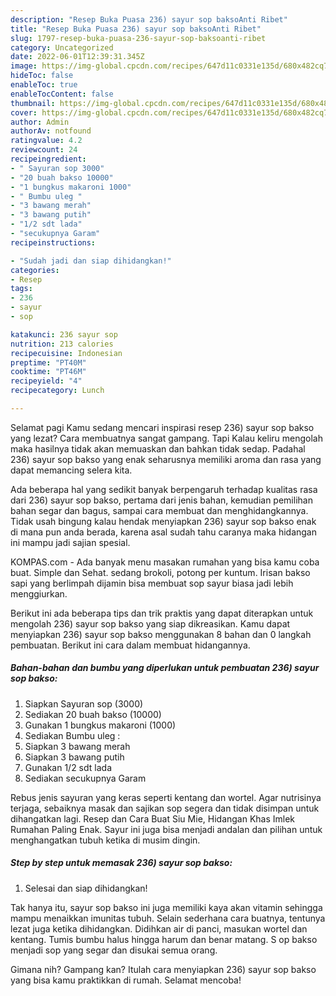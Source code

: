 ```yaml
---
description: "Resep Buka Puasa 236) sayur sop baksoAnti Ribet"
title: "Resep Buka Puasa 236) sayur sop baksoAnti Ribet"
slug: 1797-resep-buka-puasa-236-sayur-sop-baksoanti-ribet
category: Uncategorized
date: 2022-06-01T12:39:31.345Z
image: https://img-global.cpcdn.com/recipes/647d11c0331e135d/680x482cq70/236-sayur-sop-bakso-foto-resep-utama.jpg
hideToc: false
enableToc: true
enableTocContent: false
thumbnail: https://img-global.cpcdn.com/recipes/647d11c0331e135d/680x482cq70/236-sayur-sop-bakso-foto-resep-utama.jpg
cover: https://img-global.cpcdn.com/recipes/647d11c0331e135d/680x482cq70/236-sayur-sop-bakso-foto-resep-utama.jpg
author: Admin
authorAv: notfound
ratingvalue: 4.2
reviewcount: 24
recipeingredient:
- " Sayuran sop 3000"
- "20 buah bakso 10000"
- "1 bungkus makaroni 1000"
- " Bumbu uleg "
- "3 bawang merah"
- "3 bawang putih"
- "1/2 sdt lada"
- "secukupnya Garam"
recipeinstructions:

- "Sudah jadi dan siap dihidangkan!"
categories:
- Resep
tags:
- 236
- sayur
- sop

katakunci: 236 sayur sop 
nutrition: 213 calories
recipecuisine: Indonesian
preptime: "PT40M"
cooktime: "PT46M"
recipeyield: "4"
recipecategory: Lunch

---
```



Selamat pagi Kamu sedang mencari inspirasi resep 236) sayur sop bakso yang lezat? Cara membuatnya sangat gampang. Tapi Kalau keliru mengolah maka hasilnya tidak akan memuaskan dan bahkan tidak sedap. Padahal 236) sayur sop bakso yang enak seharusnya memiliki aroma dan rasa yang dapat memancing selera kita.


Ada beberapa hal yang sedikit banyak berpengaruh terhadap kualitas rasa dari 236) sayur sop bakso, pertama dari jenis bahan, kemudian pemilihan bahan segar dan bagus, sampai cara membuat dan menghidangkannya. Tidak usah bingung kalau hendak menyiapkan 236) sayur sop bakso enak di mana pun anda berada, karena asal sudah tahu caranya maka hidangan ini mampu jadi sajian spesial.

KOMPAS.com - Ada banyak menu masakan rumahan yang bisa kamu coba buat. Simple dan Sehat. sedang brokoli, potong per kuntum. Irisan bakso sapi yang berlimpah dijamin bisa membuat sop sayur biasa jadi lebih menggiurkan.


Berikut ini ada beberapa tips dan trik praktis yang dapat diterapkan untuk mengolah 236) sayur sop bakso yang siap dikreasikan. Kamu dapat menyiapkan 236) sayur sop bakso menggunakan 8 bahan dan 0 langkah pembuatan. Berikut ini cara dalam membuat hidangannya.

<!--inarticleads1-->

##### Bahan-bahan dan bumbu yang diperlukan untuk pembuatan 236) sayur sop bakso:

1. Siapkan  Sayuran sop (3000)
1. Sediakan 20 buah bakso (10000)
1. Gunakan 1 bungkus makaroni (1000)
1. Sediakan  Bumbu uleg :
1. Siapkan 3 bawang merah
1. Siapkan 3 bawang putih
1. Gunakan 1/2 sdt lada
1. Sediakan secukupnya Garam


Rebus jenis sayuran yang keras seperti kentang dan wortel. Agar nutrisinya terjaga, sebaiknya masak dan sajikan sop segera dan tidak disimpan untuk dihangatkan lagi. Resep dan Cara Buat Siu Mie, Hidangan Khas Imlek Rumahan Paling Enak. Sayur ini juga bisa menjadi andalan dan pilihan untuk menghangatkan tubuh ketika di musim dingin. 

<!--inarticleads2-->

##### Step by step untuk memasak 236) sayur sop bakso:


1. Selesai dan siap dihidangkan!

Tak hanya itu, sayur sop bakso ini juga memiliki kaya akan vitamin sehingga mampu menaikkan imunitas tubuh. Selain sederhana cara buatnya, tentunya lezat juga ketika dihidangkan. Didihkan air di panci, masukan wortel dan kentang. Tumis bumbu halus hingga harum dan benar matang. S op bakso menjadi sop yang segar dan disukai semua orang. 

Gimana nih? Gampang kan? Itulah cara menyiapkan 236) sayur sop bakso yang bisa kamu praktikkan di rumah. Selamat mencoba!

